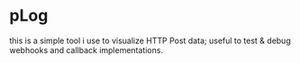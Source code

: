 pLog
====

this is a simple tool i use to visualize HTTP Post data; useful to test & debug webhooks and callback implementations.
